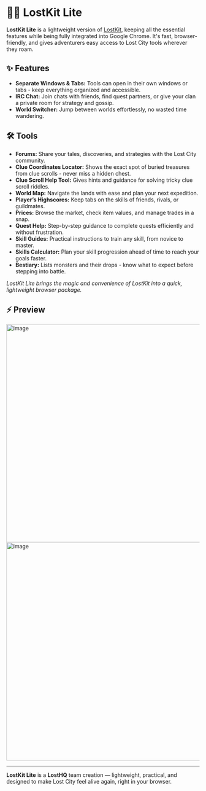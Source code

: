 # 🧙‍♂️ LostKit Lite

**LostKit Lite** is a lightweight version of [LostKit](https://github.com/Razgals/LostKit), keeping all the essential features while being fully integrated into Google Chrome. It's fast, browser-friendly, and gives adventurers easy access to Lost City tools wherever they roam.

## ✨ Features
- **Separate Windows & Tabs:** Tools can open in their own windows or tabs - keep everything organized and accessible.  
- **IRC Chat:** Join chats with friends, find quest partners, or give your clan a private room for strategy and gossip.  
- **World Switcher:** Jump between worlds effortlessly, no wasted time wandering.  

## 🛠 Tools
- **Forums:** Share your tales, discoveries, and strategies with the Lost City community.  
- **Clue Coordinates Locator:** Shows the exact spot of buried treasures from clue scrolls - never miss a hidden chest.  
- **Clue Scroll Help Tool:** Gives hints and guidance for solving tricky clue scroll riddles.  
- **World Map:** Navigate the lands with ease and plan your next expedition.  
- **Player’s Highscores:** Keep tabs on the skills of friends, rivals, or guildmates.  
- **Prices:** Browse the market, check item values, and manage trades in a snap.  
- **Quest Help:** Step-by-step guidance to complete quests efficiently and without frustration.  
- **Skill Guides:** Practical instructions to train any skill, from novice to master.  
- **Skills Calculator:** Plan your skill progression ahead of time to reach your goals faster.  
- **Bestiary:** Lists monsters and their drops - know what to expect before stepping into battle.  

*LostKit Lite brings the magic and convenience of LostKit into a quick, lightweight browser package.*

## ⚡ Preview

<img width="1157" height="568" alt="image" src="https://github.com/user-attachments/assets/59756743-47a2-4960-af98-e3874885b777" />

<img width="1158" height="569" alt="image" src="https://github.com/user-attachments/assets/51bdf1fd-d7e7-4bbf-bb90-409b9354cf71" />

---

**LostKit Lite** is a **LostHQ** team creation — lightweight, practical, and designed to make Lost City feel alive again, right in your browser.
